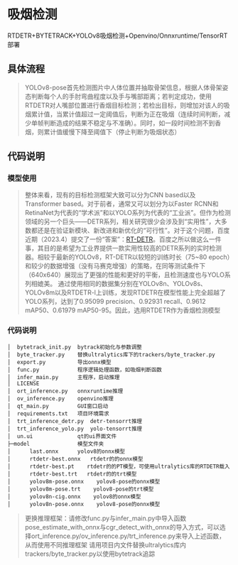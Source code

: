 # 吸烟检测
RTDETR+BYTETRACK+YOLOv8吸烟检测+Openvino/Onnxruntime/TensorRT部署
## 具体流程

>YOLOv8-pose首先检测图片中人体位置并抽取骨架信息，根据人体骨架姿态判断每个人的手肘弯曲程度以及手与嘴部距离；若判定成功，使用RTDETR对人嘴部位置进行香烟目标检测；若检出目标，则增加对该人的吸烟累计值，当累计值超过一定阈值后，判断为正在吸烟（连续时间判断，减少单帧判断造成的结果不稳定与不准确）。同时，如一段时间检测不到香烟，则累计值缓慢下降至阈值下（停止判断为吸烟状态）

## 代码说明
### 模型使用

>整体来看，现有的目标检测框架大致可以分为CNN based以及Transformer based。对于前者，通常又可以划分为以Faster RCNN和RetinaNet为代表的“学术派”和以YOLO系列为代表的“工业派”。但作为检测领域的另一个巨头——DETR系列，相关研究很少会涉及到“实用性”，大多数都还是在验证新模块、新改进和新优化的“可行性”。对于这个问题，百度近期（2023.4）提交了一份“答案”：[RT-DETR](https://arxiv.org/abs/2304.08069)。百度之所以做这么一件事，其目的是希望为工业界提供一款实用性较高的DETR系列的实时检测器。相较于最新的YOLOv8，RT-DETR以较短的训练时长（75~80 epoch）和较少的数据增强（没有马赛克增强）的策略，在同等测试条件下（640x640）展现出了更强的性能和更好的平衡，且检测速度也与YOLO系列相媲美。
>通过使用相同的数据集分别在YOLOv8n、YOLOv8s、YOLOv8m以及RTDETR-l上训练，发现RTDETR在模型性能上完全超越了YOLO系列，达到了0.95099 precision、0.92931	recall、0.9612 mAP50、0.61979 mAP50-95。因此，选用RTDETR作为香烟检测模型

### 代码说明
    │  bytetrack_init.py  bytrack初始化与参数调整
    │  byte_tracker.py    替换ultralytics库下的trackers/byte_tracker.py
    │  export.py          导出onnx模型
    │  func.py            程序逻辑处理函数，如吸烟判断函数
    │  infer_main.py      主程序，启动推理
    │  LICENSE
    │  ort_inference.py   onnxruntime推理
    │  ov_inference.py    openvino推理    
    │  qt_main.py         GUI窗口启动
    │  requirements.txt   项目环境需求
    │  trt_inference_detr.py  detr-tensorrt推理
    │  trt_inference_yolo.py  yolo-tensorrt推理
    │  un.ui              qt的ui界面文件
    ├─model               模型文件夹
    │      last.onnx      yolov8的onnx模型
    │      rtdetr-best.onnx   rtdetr的的onnx模型
    │      rtdetr-best.pt    rtdetr的的PT模型，可使用ultralytics库的RTDETR载入
    │      rtdetr-best.trt   rtdetr的的trt模型
    │      yolov8m-pose.onnx    yolov8-pose的onnx模型
    │      yolov8m-pose.trt    yolov8-pose的trt模型
    │      yolov8n-cig.onnx    yolov8的onnx模型
    │      yolov8n-pose.onnx    yolov8-pose的onnx模型
    
>更换推理框架：请修改func.py与infer_main.py中导入函数pose_estimate_with_onnx与cgr_detect_with_onnx的导入方式，可以选择ort_inference.py/ov_inference.py/trt_inference.py来导入上述函数，从而使用不同推理框架
>请用项目内文件替换ultralytics库内trackers/byte_tracker.py以使用bytetrack追踪

